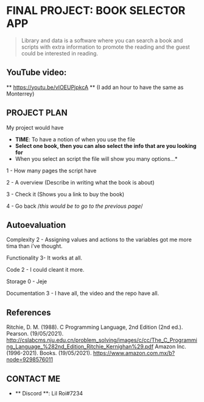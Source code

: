 # FINAL PROJECT: BOOK SELECTOR APP
> Library and data is a software where you can search a book and scripts with extra information to promote the reading and the guest could be interested in reading.
>
## YouTube video:
** https://youtu.be/vIOEUPjpkcA ** (I add an hour to have the same as Monterrey)

## PROJECT PLAN
My project would have
* **TIME**: To have a notion of when you use the file
* **Select one book, then you can also select the info that are you looking for**
* When you select an script the file will show you many options...*

1 - How many pages the script have

2 - A overview (Describe in writing what the book is about)

3 - Check it (Shows you a link to buy the book)

4 - Go back /*this would be to go to the previous page*/
## Autoevaluation

Complexity 2 - Assigning values and actions to the variables got me more tima than i've thought.

Functionality 3- It works at all.

Code 2 - I could cleant it more.

Storage 0 - Jeje

Documentation 3 - I have all, the video and the repo have all.

## References
Ritchie, D. M. (1988). C Programming Language, 2nd Edition (2nd ed.). Pearson. (19/05/2021). http://cslabcms.nju.edu.cn/problem_solving/images/c/cc/The_C_Programming_Language_%282nd_Edition_Ritchie_Kernighan%29.pdf
Amazon Inc. (1996-2021). Books. (19/05/2021). https://www.amazon.com.mx/b?node=9298576011

## CONTACT ME
* ** Discord **: Lil Roi#7234
